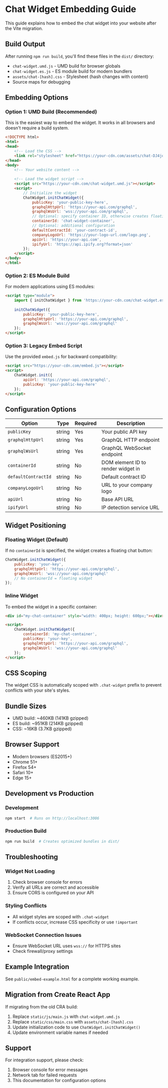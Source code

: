 # Chat Widget Embedding Guide

This guide explains how to embed the chat widget into your website after the Vite migration.

## Build Output

After running `npm run build`, you'll find these files in the `dist/` directory:

- `chat-widget.umd.js` - UMD build for browser globals
- `chat-widget.es.js` - ES module build for modern bundlers
- `assets/chat-[hash].css` - Stylesheet (hash changes with content)
- Source maps for debugging

## Embedding Options

### Option 1: UMD Build (Recommended)

This is the easiest way to embed the widget. It works in all browsers and doesn't require a build system.

```html
<!DOCTYPE html>
<html>
<head>
    <!-- Load the CSS -->
    <link rel="stylesheet" href="https://your-cdn.com/assets/chat-DJ4jq4BM.css">
</head>
<body>
    <!-- Your website content -->
    
    <!-- Load the widget script -->
    <script src="https://your-cdn.com/chat-widget.umd.js"></script>
    <script>
        // Initialize the widget
        ChatWidget.initChatWidget({
            publicKey: 'your-public-key-here',
            graphqlHttpUrl: 'https://your-api.com/graphql',
            graphqlWsUrl: 'wss://your-api.com/graphql',
            // Optional: specify container ID, otherwise creates floating widget
            containerId: 'chat-widget-container',
            // Optional: additional configuration
            defaultContractId: 'your-contract-id',
            companyLogoUrl: 'https://your-logo-url.com/logo.png',
            apiUrl: 'https://your-api.com',
            ipifyUrl: 'https://api.ipify.org?format=json'
        });
    </script>
</body>
</html>
```

### Option 2: ES Module Build

For modern applications using ES modules:

```html
<script type="module">
    import { initChatWidget } from 'https://your-cdn.com/chat-widget.es.js';
    
    initChatWidget({
        publicKey: 'your-public-key-here',
        graphqlHttpUrl: 'https://your-api.com/graphql',
        graphqlWsUrl: 'wss://your-api.com/graphql'
    });
</script>
```

### Option 3: Legacy Embed Script

Use the provided `embed.js` for backward compatibility:

```html
<script src="https://your-cdn.com/embed.js"></script>
<script>
    ChatWidget.init({
        apiUrl: 'https://your-api.com/graphql',
        publicKey: 'your-public-key-here'
    });
</script>
```

## Configuration Options

| Option | Type | Required | Description |
|--------|------|----------|-------------|
| `publicKey` | string | Yes | Your public API key |
| `graphqlHttpUrl` | string | Yes | GraphQL HTTP endpoint |
| `graphqlWsUrl` | string | Yes | GraphQL WebSocket endpoint |
| `containerId` | string | No | DOM element ID to render widget in |
| `defaultContractId` | string | No | Default contract ID |
| `companyLogoUrl` | string | No | URL to your company logo |
| `apiUrl` | string | No | Base API URL |
| `ipifyUrl` | string | No | IP detection service URL |

## Widget Positioning

### Floating Widget (Default)

If no `containerId` is specified, the widget creates a floating chat button:

```javascript
ChatWidget.initChatWidget({
    publicKey: 'your-key',
    graphqlHttpUrl: 'https://your-api.com/graphql',
    graphqlWsUrl: 'wss://your-api.com/graphql'
    // No containerId = floating widget
});
```

### Inline Widget

To embed the widget in a specific container:

```html
<div id="my-chat-container" style="width: 400px; height: 600px;"></div>

<script>
    ChatWidget.initChatWidget({
        containerId: 'my-chat-container',
        publicKey: 'your-key',
        graphqlHttpUrl: 'https://your-api.com/graphql',
        graphqlWsUrl: 'wss://your-api.com/graphql'
    });
</script>
```

## CSS Scoping

The widget CSS is automatically scoped with `.chat-widget` prefix to prevent conflicts with your site's styles.

## Bundle Sizes

- UMD build: ~460KB (141KB gzipped)
- ES build: ~951KB (214KB gzipped)
- CSS: ~16KB (3.7KB gzipped)

## Browser Support

- Modern browsers (ES2015+)
- Chrome 51+
- Firefox 54+
- Safari 10+
- Edge 15+

## Development vs Production

### Development
```bash
npm start  # Runs on http://localhost:3006
```

### Production Build
```bash
npm run build  # Creates optimized bundles in dist/
```

## Troubleshooting

### Widget Not Loading
1. Check browser console for errors
2. Verify all URLs are correct and accessible
3. Ensure CORS is configured on your API

### Styling Conflicts
- All widget styles are scoped with `.chat-widget`
- If conflicts occur, increase CSS specificity or use `!important`

### WebSocket Connection Issues
- Ensure WebSocket URL uses `wss://` for HTTPS sites
- Check firewall/proxy settings

## Example Integration

See `public/embed-example.html` for a complete working example.

## Migration from Create React App

If migrating from the old CRA build:

1. Replace `static/js/main.js` with `chat-widget.umd.js`
2. Replace `static/css/main.css` with `assets/chat-[hash].css`
3. Update initialization code to use `ChatWidget.initChatWidget()`
4. Update environment variable names if needed

## Support

For integration support, please check:
1. Browser console for error messages
2. Network tab for failed requests
3. This documentation for configuration options